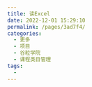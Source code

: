 ```yaml
---
title: 读Excel
date: 2022-12-01 15:29:10
permalink: /pages/3ad7f4/
categories:
  - 更多
  - 项目
  - 谷粒学院
  - 课程类目管理
tags:
  - 
---
```

